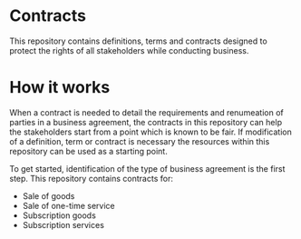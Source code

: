 # Contracts

This repository contains definitions, terms and contracts designed to protect the rights of all stakeholders while conducting business. 

# How it works

When a contract is needed to detail the requirements and renumeation of parties in a business agreement, the contracts in this repository can help the stakeholders start from a point which is known to be fair. If modification of a definition, term or contract is necessary the resources within this repository can be used as a starting point.

To get started, identification of the type of business agreement is the first step. This repository contains contracts for:

* Sale of goods
* Sale of one-time service
* Subscription goods
* Subscription services
